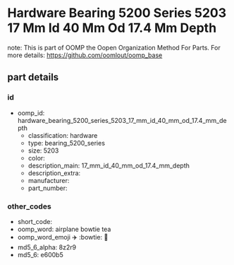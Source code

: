 # Hardware Bearing 5200 Series 5203 17 Mm Id 40 Mm Od 17.4 Mm Depth  

note: This is part of OOMP the Oopen Organization Method For Parts. For more details: https://github.com/oomlout/oomp_base

##  part details





### id
* oomp_id: hardware_bearing_5200_series_5203_17_mm_id_40_mm_od_17.4_mm_depth
  * classification: hardware
  * type: bearing_5200_series
  * size: 5203
  * color: 
  * description_main: 17_mm_id_40_mm_od_17.4_mm_depth
  * description_extra: 
  * manufacturer: 
  * part_number: 

### other_codes
* short_code: 
* oomp_word: airplane bowtie tea
* oomp_word_emoji :airplane: :bowtie: :tea:
* md5_6_alpha: 8z2r9
* md5_6: e600b5